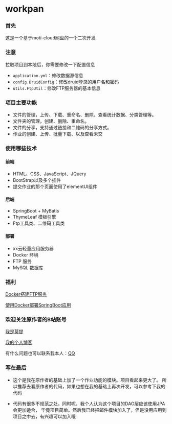 # workpan

### 首先
这是一个基于moti-cloud网盘的一个二次开发

### 注意
拉取项目到本地后，你需要修改一下配置信息

- `application.yml`：修改数据源信息
- `config.DruidConfig`：修改druid登录的用户名和密码
- `utils.FtpUtil`：修改FTP服务器的基本信息

### 项目主要功能
- 文件的管理，上传、下载、重命名、删除、查看统计数据、分类管理等。
- 文件夹的管理，创建、删除、重命名。
- 文件的分享，支持通过链接和二维码的分享方式。
- 作业的创建、上传、批量下载、以及查看未交
### 使用哪些技术

#### 前端

- HTML、CSS、JavaScript、JQuery
- BootStrap以及多个插件
- 提交作业的那个页面使用了elementUI组件
#### 后端

- SpringBoot + MyBatis
- ThymeLeaf 模板引擎
- Ftp工具类、二维码工具类

#### 部署

- xx云轻量应用服务器
- Docker 环境
- FTP 服务
- MySQL 数据库

### 福利

[Docker搭建FTP服务](https://www.bilibili.com/video/av87259459)

[使用Docker部署SpringBoot应用](https://www.bilibili.com/video/av88690709)

### 欢迎关注原作者的B站账号

[我是莫提](https://space.bilibili.com/301320288)

[我的个人博客](http://xuewei.world)

有什么问题也可以联系我本人：[QQ](1102624408)

### 写在最后

- 这个是我在原作者的基础上加了一个作业功能的模块。项目看起来更大了。
所以推荐去看原作者的代码，如果也想在我的基础上再次开发，可以参考下我的代码

- 代码有很多不规范之处。同时呢，我个人认为这个项目的DAO层应该使用JPA会更加适合，
毕竟项目简单。然后我已经把邮件模块加入了，但是没用应用到项目之中去，有兴趣可以加入哦
